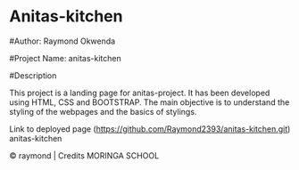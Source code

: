 # Anitas-kitchen

#Author: 
Raymond Okwenda

#Project Name:
anitas-kitchen

#Description

This project is a landing page for anitas-project. It has been developed using HTML, CSS and BOOTSTRAP. The main objective is to understand the styling of the webpages and the basics of stylings.

Link to deployed page (https://github.com/Raymond2393/anitas-kitchen.git) anitas-kitchen

© raymond  | Credits MORINGA SCHOOL
